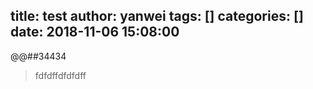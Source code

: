 title: test
author: yanwei
tags: []
categories: []
date: 2018-11-06 15:08:00
---
@@##34434
>fdfdffdfdfdff